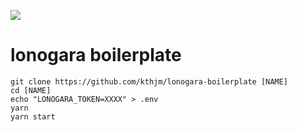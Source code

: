 ![](https://github.com/kthjm/lonogara-ikc/blob/master/src/single/rogo/opengraph.yellow.svg)

# lonogara boilerplate

```shell
git clone https://github.com/kthjm/lonogara-boilerplate [NAME]
cd [NAME]
echo "LONOGARA_TOKEN=XXXX" > .env
yarn
yarn start
```
